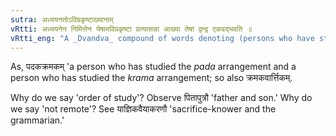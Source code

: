 ```yaml
---
sutra: अध्ययनतोऽविप्रकृष्टाख्यानाम्
vRtti: अध्ययनेन निमित्तेन येषामविप्रकृष्टा प्रत्यासन्ना आख्या तेषां द्वन्द्व एकवद्भवति ॥
vRtti_eng: "A _Dvandva_ compound of words denoting (persons who have studied) subjects, which in their order of study are not remote from each other, is singular."
---
```

As, पदकक्रमकम् 'a person who has studied the _pada_ arrangement and a person who has studied the _krama_ arrangement; so also क्रमकवार्त्तिकम्.

Why do we say 'order of study'? Observe पितापुत्रौ 'father and son.' Why do we say 'not remote'? See याज्ञिकवैयाकरणौ 'sacrifice-knower and the grammarian.'
